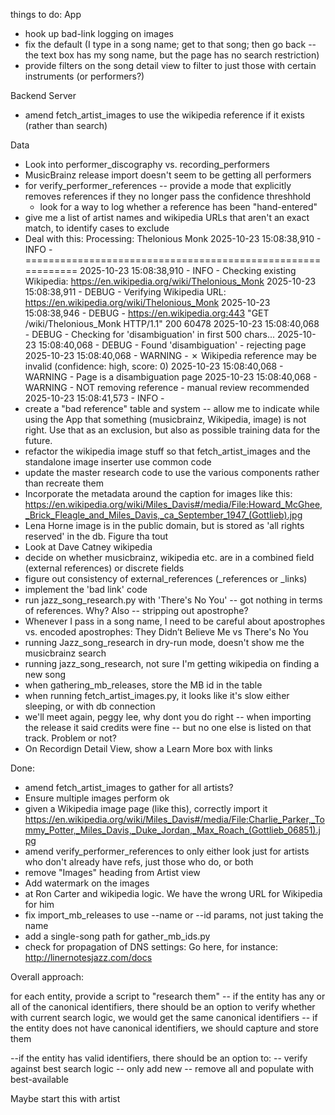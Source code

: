 things to do:
App
* hook up bad-link logging on images
* fix the default (I type in a song name; get to that song; then go back -- the text box has my song name, but the page has no search restriction)
* provide filters on the song detail view to filter to just those with certain instruments (or performers?)

Backend Server
* amend fetch_artist_images to use the wikipedia reference if it exists (rather than search)

Data
* Look into performer_discography vs. recording_performers
* MusicBrainz release import doesn't seem to be getting all performers
* for verify_performer_references -- provide a mode that explicitly removes references if they no longer pass the confidence threshhold
	* look for a way to log whether a reference has been "hand-entered"
* give me a list of artist names and wikipedia URLs that aren't an exact match, to identify cases to exclude
* Deal with this:
	Processing: Thelonious Monk
	2025-10-23 15:08:38,910 - INFO - ============================================================
	2025-10-23 15:08:38,910 - INFO -   Checking existing Wikipedia: https://en.wikipedia.org/wiki/Thelonious_Monk
	2025-10-23 15:08:38,911 - DEBUG - Verifying Wikipedia URL: https://en.wikipedia.org/wiki/Thelonious_Monk
	2025-10-23 15:08:38,946 - DEBUG - https://en.wikipedia.org:443 "GET /wiki/Thelonious_Monk HTTP/1.1" 200 60478
	2025-10-23 15:08:40,068 - DEBUG - Checking for 'disambiguation' in first 500 chars...
	2025-10-23 15:08:40,068 - DEBUG - Found 'disambiguation' - rejecting page
	2025-10-23 15:08:40,068 - WARNING -   ✗ Wikipedia reference may be invalid (confidence: high, score: 0)
	2025-10-23 15:08:40,068 - WARNING -     Page is a disambiguation page
	2025-10-23 15:08:40,068 - WARNING -     NOT removing reference - manual review recommended
	2025-10-23 15:08:41,573 - INFO - 
* create a "bad reference" table and system -- allow me to indicate while using the App that something (musicbrainz, Wikipedia, image) is not right. 
	Use that as an exclusion, but also as possible training data for the future.
* refactor the wikipedia image stuff so that fetch_artist_images and the standalone image inserter use common code
* update the master research code to use the various components rather than recreate them
* Incorporate the metadata around the caption for images like this:
	https://en.wikipedia.org/wiki/Miles_Davis#/media/File:Howard_McGhee,_Brick_Fleagle_and_Miles_Davis,_ca_September_1947_(Gottlieb).jpg
* Lena Horne image is in the public domain, but is stored as 'all rights reserved' in the db. Figure tha tout
* Look at Dave Catney wikipedia	
* decide on whether musicbrainz, wikipedia etc. are in a combined field (external references) or discrete fields
* figure out consistency of external_references (_references or _links)
* implement the 'bad link' code
* run jazz_song_research.py with 'There's No You' -- got nothing in terms of references. Why? Also -- stripping out apostrophe?
* Whenever I pass in a song name, I need to be careful about apostrophes vs. encoded apostrophes: They Didn’t Believe Me vs There's No You
* running Jazz_song_research in dry-run mode, doesn't show me the musicbrainz search
* running jazz_song_research, not sure I'm getting wikipedia on finding a new song
* when gathering_mb_releases, store the MB id in the table
* when running fetch_artist_images.py, it looks like it's slow either sleeping, or with db connection
* we'll meet again, peggy lee, why dont you do right -- when importing the release it said credits were fine -- but no one else is listed on that track. Problem or not?
* On Recordign Detail View, show a Learn More box with links

	
Done:
* amend fetch_artist_images to gather for all artists?
* Ensure multiple images perform ok
* given a Wikipedia image page (like this), correctly import it https://en.wikipedia.org/wiki/Miles_Davis#/media/File:Charlie_Parker,_Tommy_Potter,_Miles_Davis,_Duke_Jordan,_Max_Roach_(Gottlieb_06851).jpg
* amend verify_performer_references to only either look just for artists who don't already have refs, just those who do, or both
* remove "Images" heading from Artist view
* Add watermark on the images
* at Ron Carter and wikipedia logic. We have the wrong URL for Wikipedia for him	
* fix import_mb_releases to use --name or --id params, not just taking the name
* add a single-song path for gather_mb_ids.py
* check for propagation of DNS settings: Go here, for instance: http://linernotesjazz.com/docs





Overall approach:

for each entity, provide a script to "research them"
-- if the entity has any or all of the canonical identifiers, there should be an option to 
	verify whether with current search logic, we would get the same canonical identifiers
-- if the entity does not have canonical identifiers, we should capture and store them

--if the entity has valid identifiers, there should be an option to:
	-- verify against best search logic
	-- only add new
	-- remove all and populate with best-available
	
Maybe start this with artist
	
